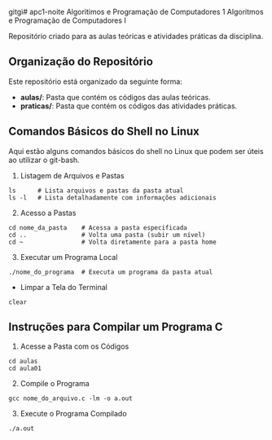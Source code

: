 gitgi# apc1-noite
Algoritimos e Programação de Computadores 1 
 Algoritmos e Programação de Computadores I

Repositório criado para as aulas teóricas e atividades práticas da disciplina.

## Organização do Repositório

Este repositório está organizado da seguinte forma:
- **aulas/**: Pasta que contém os códigos das aulas teóricas.
- **praticas/**: Pasta que contém os códigos das atividades práticas.

## Comandos Básicos do Shell no Linux

Aqui estão alguns comandos básicos do shell no Linux que podem ser úteis ao utilizar o git-bash.

1. Listagem de Arquivos e Pastas
```shell
ls      # Lista arquivos e pastas da pasta atual
ls -l   # Lista detalhadamente com informações adicionais
```
2. Acesso a Pastas
```shell
cd nome_da_pasta    # Acessa a pasta especificada
cd ..               # Volta uma pasta (subir um nível)
cd ~                # Volta diretamente para a pasta home
```
3. Executar um Programa Local
```shell
./nome_do_programa  # Executa um programa da pasta atual
```
- Limpar a Tela do Terminal
```shell
clear
```

## Instruções para Compilar um Programa C

1. Acesse a Pasta com os Códigos
```shell
cd aulas
cd aula01
```
2. Compile o Programa
```shell
gcc nome_do_arquivo.c -lm -o a.out
```
3. Execute o Programa Compilado
```shell
./a.out
```
